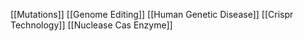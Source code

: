 [[Mutations]]
[[Genome Editing]]
[[Human Genetic Disease]]
[[Crispr Technology]]
[[Nuclease Cas Enzyme]]
